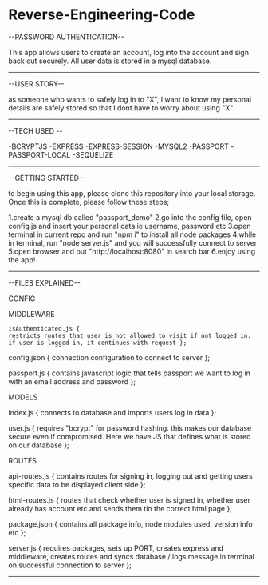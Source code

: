 # Reverse-Engineering-Code

--PASSWORD AUTHENTICATION--

This app allows users to create an account, log into the account and sign back out securely. All user data is stored in a mysql
database.

------------------------------------------------------------------------------------------------------------------------------

--USER STORY--

as someone who wants to safely log in to "X", I want to know my personal details are safely stored so that I dont have to worry
about using "X".

------------------------------------------------------------------------------------------------------------------------------

--TECH USED --

-BCRYPTJS
-EXPRESS
-EXPRESS-SESSION
-MYSQL2
-PASSPORT
-PASSPORT-LOCAL
-SEQUELIZE

------------------------------------------------------------------------------------------------------------------------------

--GETTING STARTED--

to begin using this app, please clone this repository into your local storage. Once this is complete, please follow these steps;

1.create a mysql db called "passport_demo"
2.go into the config file, open config.js and insert your personal data ie username, password etc
3.open terminal in current repo and run "npm i" to install all node packages
4.while in terminal, run "node server.js" and you will successfully connect to server
5.open browser and put "http://localhost:8080" in search bar
6.enjoy using the app!

------------------------------------------------------------------------------------------------------------------------------

--FILES EXPLAINED--

CONFIG

  MIDDLEWARE
  
    isAuthenticated.js { 
    restricts routes that user is not allowed to visit if not logged in. if user is logged in, it continues with request };
    
  config.json {
  connection configuration to connect to server };
  
  passport.js {
  contains javascript logic that tells passport we want to log in with an email address and password };
 
MODELS

  index.js {
  connects to database and imports users log in data };
  
  user.js {
  requires "bcrypt" for password hashing. this makes our database secure even if compromised. Here we have JS that defines what is stored on our database };
  
ROUTES

  api-routes.js { 
  contains routes for signing in, logging out and getting users specific data to be displayed client side };
  
  html-routes.js {
  routes that check whether user is signed in, whether user already has account etc and sends them tio the correct html page };
  
package.json {
contains all package info, node modules used, version info etc };

server.js {
requires packages, sets up PORT, creates express and middleware, creates routes and syncs database / logs message in terminal on successful connection to server };

---------------------------------------------------------------------------------------------------------------------------
  
